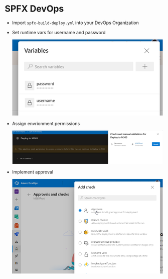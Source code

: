 # SPFX DevOps

- Import `spfx-build-deploy.yml` into your DevOps Organization
- Set runtime vars for username and password

  ![vars](_images/vars.png)

- Assign envrionment permissions

  ![env](_images/env.png)

- Implement approval   

  ![approval](_images/approval.png)